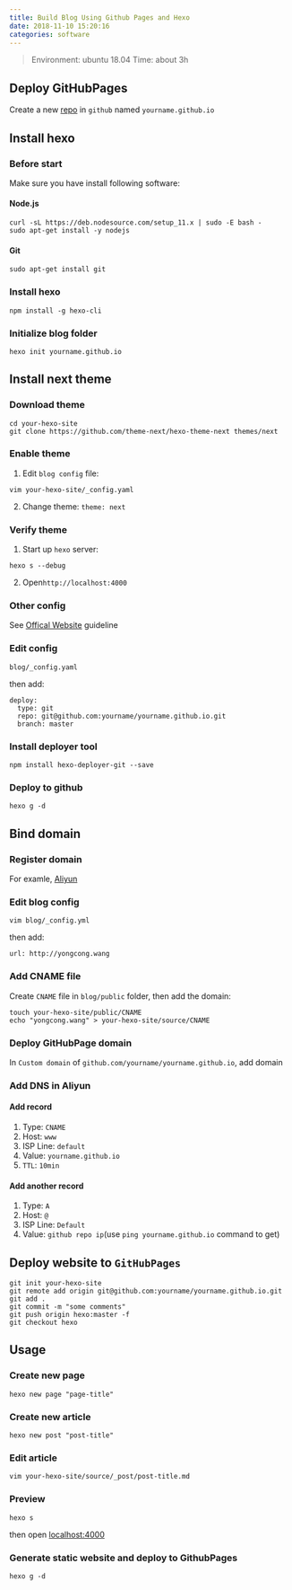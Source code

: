 ```yaml
---
title: Build Blog Using Github Pages and Hexo
date: 2018-11-10 15:20:16
categories: software
---
```


> Environment: ubuntu 18.04
> Time: about 3h

## Deploy GitHubPages
Create a new [repo](https://github.com/new) in `github` named `yourname.github.io`

## Install hexo
### Before start
Make sure you have install following software:

#### Node.js
```
curl -sL https://deb.nodesource.com/setup_11.x | sudo -E bash -
sudo apt-get install -y nodejs
```

#### Git
```
sudo apt-get install git
```

### Install hexo
```
npm install -g hexo-cli
```

### Initialize blog folder
```
hexo init yourname.github.io
```

## Install next theme
### Download theme
```
cd your-hexo-site
git clone https://github.com/theme-next/hexo-theme-next themes/next
```

### Enable theme
1. Edit `blog config` file: 
```
vim your-hexo-site/_config.yaml
```
2. Change theme: `theme: next`

### Verify theme
1. Start up `hexo` server:
```
hexo s --debug
```
2. Open`http://localhost:4000`

### Other config
See [Offical Website](https://theme-next.iissnan.com/getting-started.html) guideline


### Edit config
```
blog/_config.yaml
```
then add: 
```
deploy:
  type: git
  repo: git@github.com:yourname/yourname.github.io.git
  branch: master
```

### Install deployer tool
```
npm install hexo-deployer-git --save
```

### Deploy to github
```
hexo g -d
```

## Bind domain

### Register domain
For examle, [Aliyun](https://wanwang.aliyun.com/domain/com/?spm=5176.10695662.1158081.1.1d6f4234zC9zRq)

### Edit blog config
```
vim blog/_config.yml
```
then add:
```
url: http://yongcong.wang
```

### Add **CNAME** file
Create `CNAME` file in `blog/public` folder, then add the domain:
```
touch your-hexo-site/public/CNAME
echo "yongcong.wang" > your-hexo-site/source/CNAME
```

### Deploy GitHubPage domain
In `Custom domain` of `github.com/yourname/yourname.github.io`, add domain

### Add DNS in Aliyun
#### Add record
1. Type: `CNAME`
2. Host: `www`
3. ISP Line: `default`
4. Value: `yourname.github.io`
5. `TTL`: `10min`

#### Add another record
1. Type: `A`
2. Host: `@`
3. ISP Line: `Default`
4. Value: `github repo ip`(use `ping yourname.github.io` command to get)

## Deploy website to `GitHubPages`
```
git init your-hexo-site
git remote add origin git@github.com:yourname/yourname.github.io.git
git add .
git commit -m "some comments"
git push origin hexo:master -f
git checkout hexo
```
## Usage
### Create new page
```
hexo new page "page-title" 
```

### Create new article
```
hexo new post "post-title"
```

### Edit article
```
vim your-hexo-site/source/_post/post-title.md
```

### Preview
```
hexo s
```
then open [localhost:4000](localhost:4000)

### Generate static website and deploy to GithubPages

```
hexo g -d
```
